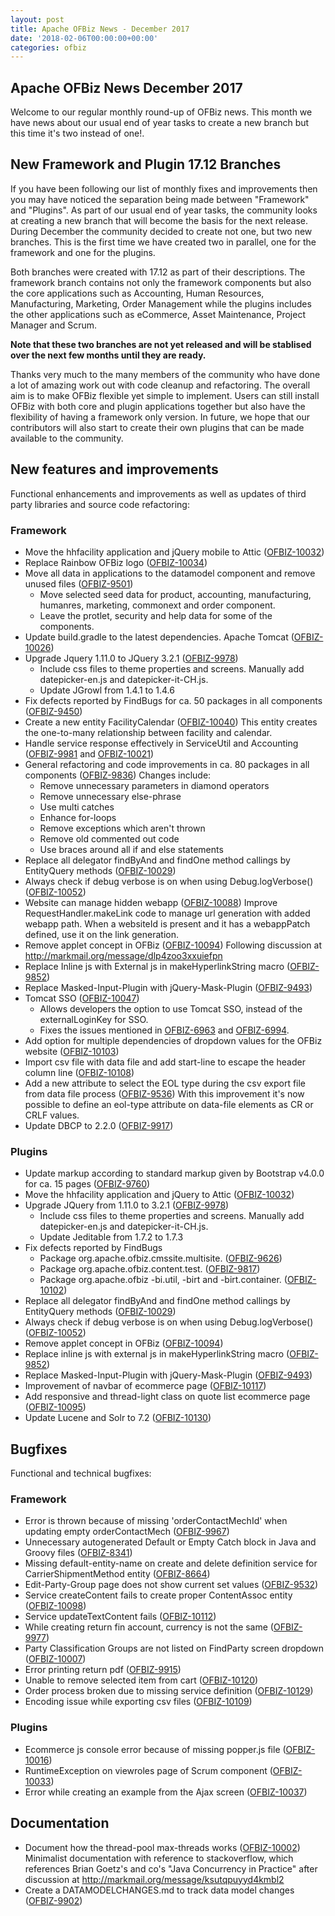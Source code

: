 ```yaml
---
layout: post
title: Apache OFBiz News - December 2017
date: '2018-02-06T00:00:00+00:00'
categories: ofbiz
---
```

<h2>Apache OFBiz News December 2017</h2>
Welcome to our regular monthly round-up of OFBiz news. 
This month we have news about our usual end of year tasks to create a new branch but this time it's two instead of one!.
<!--more--> 
<h2>New Framework and Plugin 17.12 Branches</h2>
<p>If you have been following our list of monthly fixes and improvements then you may have noticed the separation being made between "Framework" and "Plugins". As part of our usual end of year tasks, the community looks at creating a new branch that will become the basis for the next release. During December the community decided to create not one, but two new branches. This is the first time we have created two in parallel, one for the framework and one for the plugins.</p>
Both branches were created with 17.12 as part of their descriptions. The framework branch contains not only the framework components but also the core applications such as Accounting, Human Resources, Manufacturing, Marketing, Order Management while the plugins includes the other applications such as eCommerce, Asset Maintenance, Project Manager and Scrum.</p>
<p><strong>Note that these two branches are not yet released and will be stablised over the next few months until they are ready.</strong> </p>
<p>Thanks very much to the many members of the community who have done a lot of amazing work out with code cleanup and refactoring. The overall aim is to make OFBiz flexible yet simple to implement. Users can still install OFBiz with both core and plugin applications together but also have the flexibility of having a framework only version. In future, we hope that our contributors will also start to create their own plugins that can be made available to the community.</p>
<h2>New features and improvements</h2>
Functional enhancements and improvements as well as updates of third party libraries and source code refactoring:
<h3>Framework</h3>
<ul>
 	<li>Move the hhfacility application and jQuery mobile to Attic (<a href="https://issues.apache.org/jira/browse/OFBIZ-10032">OFBIZ-10032</a>)</li>
 	<li>Replace Rainbow OFBiz logo (<a href="https://issues.apache.org/jira/browse/OFBIZ-10034">OFBIZ-10034</a>)</li>
 	<li>Move all data in applications to the datamodel component and remove unused files (<a href="https://issues.apache.org/jira/browse/OFBIZ-9501">OFBIZ-9501</a>)
<ul>
 	<li>Move selected seed data for product, accounting, manufacturing, humanres, marketing, commonext and order component.</li>
 	<li>Leave the protlet, security and help data for some of the components.</li>
</ul>
</li>
 	<li>Update build.gradle to the latest dependencies. Apache Tomcat (<a href="https://issues.apache.org/jira/browse/OFBIZ-10026">OFBIZ-10026</a>)</li>
 	<li>Upgrade Jquery 1.11.0 to JQuery 3.2.1 (<a href="https://issues.apache.org/jira/browse/OFBIZ-9978">OFBIZ-9978</a>)
<ul>
 	<li>Include css files to theme properties and screens. Manually add datepicker-en.js and datepicker-it-CH.js.</li>
 	<li>Update JGrowl from 1.4.1 to 1.4.6</li>
</ul>
</li>
 	<li>Fix defects reported by FindBugs for ca. 50 packages in all components (<a href="https://issues.apache.org/jira/browse/OFBIZ-9450">OFBIZ-9450</a>)</li>
 	<li>Create a new entity FacilityCalendar (<a href="https://issues.apache.org/jira/browse/OFBIZ-10040">OFBIZ-10040</a>)
This entity creates the one-to-many relationship between facility and calendar.</li>
 	<li>Handle service response effectively in ServiceUtil and Accounting (<a href="https://issues.apache.org/jira/browse/OFBIZ-9981">OFBIZ-9981</a> and <a href="https://issues.apache.org/jira/browse/OFBIZ-10021">OFBIZ-10021</a>)</li>
 	<li>General refactoring and code improvements in ca. 80 packages in all components (<a id="key-val" class="issue-link" href="https://issues.apache.org/jira/browse/OFBIZ-9836" rel="13108296" data-issue-key="OFBIZ-9836">OFBIZ-9836</a>)
Changes include:
<ul>
 	<li>Remove unnecessary parameters in diamond operators</li>
 	<li>Remove unnecessary else-phrase</li>
 	<li>Use multi catches</li>
 	<li>Enhance for-loops</li>
 	<li>Remove exceptions which aren't thrown</li>
 	<li>Remove old commented out code</li>
 	<li>Use braces around all if and else statements</li>
</ul>
</li>
 	<li>Replace all delegator findByAnd and findOne method callings by EntityQuery methods (<a href="https://issues.apache.org/jira/browse/OFBIZ-10029">OFBIZ-10029</a>)</li>
 	<li>Always check if debug verbose is on when using Debug.logVerbose() (<a href="https://issues.apache.org/jira/browse/OFBIZ-10052">OFBIZ-10052</a>)</li>
 	<li>Website can manage hidden webapp (<a href="https://issues.apache.org/jira/browse/OFBIZ-10088">OFBIZ-10088</a>)
Improve RequestHandler.makeLink code to manage url generation with added webapp path. When a websiteId is present and it has a webappPatch defined, use it on the link generation.</li>
 	<li>Remove applet concept in OFBiz (<a href="https://issues.apache.org/jira/browse/OFBIZ-10094">OFBIZ-10094</a>)
Following discussion at <a href="http://markmail.org/message/dlp4zoo3xxuiefpn">http://markmail.org/message/dlp4zoo3xxuiefpn</a></li>
 	<li>Replace Inline js with External js in makeHyperlinkString macro (<a href="https://issues.apache.org/jira/browse/OFBIZ-9852">OFBIZ-9852</a>)</li>
 	<li>Replace Masked-Input-Plugin with jQuery-Mask-Plugin (<a href="https://issues.apache.org/jira/browse/OFBIZ-9493">OFBIZ-9493</a>)</li>
 	<li>Tomcat SSO (<a href="https://issues.apache.org/jira/browse/OFBIZ-10047">OFBIZ-10047</a>)
<ul>
 	<li>Allows developers the option to use Tomcat SSO, instead of the externalLoginKey for SSO.</li>
 	<li>Fixes the issues mentioned in <a class="issue-link" title="Single sign-on to OFBiz with CAS" href="https://issues.apache.org/jira/browse/OFBIZ-6963" data-issue-key="OFBIZ-6963">OFBIZ-6963</a> and <a class="issue-link" title="Multiple logins required when using help screen before navigating to another application" href="https://issues.apache.org/jira/browse/OFBIZ-6994" data-issue-key="OFBIZ-6994">OFBIZ-6994</a>.</li>
</ul>
</li>
 	<li>Add option for multiple dependencies of dropdown values for the OFBiz website (<a href="https://issues.apache.org/jira/browse/OFBIZ-10103">OFBIZ-10103</a>)</li>
 	<li>Import csv file with data file and add start-line to escape the header column line (<a href="https://issues.apache.org/jira/browse/OFBIZ-10108">OFBIZ-10108</a>)</li>
 	<li>Add a new attribute to select the EOL type during the csv export file from data file process (<a href="https://issues.apache.org/jira/browse/OFBIZ-9536">OFBIZ-9536</a>)
With this improvement it's now possible to define an eol-type attribute on data-file elements as CR or CRLF values.</li>
 	<li>Update DBCP to 2.2.0 (<a href="https://issues.apache.org/jira/browse/OFBIZ-9917">OFBIZ-9917</a>)</li>
</ul>
<h3>Plugins</h3>
<ul>
 	<li>Update markup according to standard markup given by Bootstrap v4.0.0 for ca. 15 pages (<a href="https://issues.apache.org/jira/browse/OFBIZ-9760">OFBIZ-9760</a>)</li>
 	<li>Move the hhfacility application and jQuery to Attic (<a href="https://issues.apache.org/jira/browse/OFBIZ-10032">OFBIZ-10032</a>)</li>
 	<li>Upgrade JQuery from 1.11.0 to 3.2.1 (<a href="https://issues.apache.org/jira/browse/OFBIZ-9978">OFBIZ-9978</a>)
<ul>
 	<li>Include css files to theme properties and screens. Manually add datepicker-en.js and datepicker-it-CH.js.</li>
 	<li>Update Jeditable from 1.7.2 to 1.7.3</li>
</ul>
</li>
 	<li>Fix defects reported by FindBugs
<ul>
 	<li>Package org.apache.ofbiz.cmssite.multisite. (<a href="https://issues.apache.org/jira/browse/OFBIZ-9626">OFBIZ-9626</a>)</li>
 	<li>Package org.apache.ofbiz.content.test. (<a href="https://issues.apache.org/jira/browse/OFBIZ-9817">OFBIZ-9817</a>)</li>
 	<li>Package org.apache.ofbiz -bi.util, -birt and -birt.container. (<a href="https://issues.apache.org/jira/browse/OFBIZ-10102">OFBIZ-10102</a>)</li>
</ul>
</li>
 	<li>Replace all delegator findByAnd and findOne method callings by EntityQuery methods (<a href="https://issues.apache.org/jira/browse/OFBIZ-10029">OFBIZ-10029</a>)</li>
 	<li>Always check if debug verbose is on when using Debug.logVerbose() (<a href="https://issues.apache.org/jira/browse/OFBIZ-10052">OFBIZ-10052</a>)</li>
 	<li>Remove applet concept in OFBiz (<a href="https://issues.apache.org/jira/browse/OFBIZ-10094">OFBIZ-10094</a>)</li>
 	<li>Replace inline js with external js in makeHyperlinkString macro (<a href="https://issues.apache.org/jira/browse/OFBIZ-9852">OFBIZ-9852</a>)</li>
 	<li>Replace Masked-Input-Plugin with jQuery-Mask-Plugin (<a href="https://issues.apache.org/jira/browse/OFBIZ-9493">OFBIZ-9493</a>)</li>
 	<li>Improvement of navbar of ecommerce page (<a href="https://issues.apache.org/jira/browse/OFBIZ-10117">OFBIZ-10117</a>)</li>
 	<li>Add responsive and thread-light class on quote list ecommerce page (<a href="https://issues.apache.org/jira/browse/OFBIZ-10095">OFBIZ-10095</a>)</li>
 	<li>Update Lucene and Solr to 7.2 (<a href="https://issues.apache.org/jira/browse/OFBIZ-10130">OFBIZ-10130</a>)</li>
</ul>
<h2>Bugfixes</h2>
Functional and technical bugfixes:
<h3>Framework</h3>
<ul>
 	<li>Error is thrown because of missing 'orderContactMechId' when updating empty orderContactMech (<a href="https://issues.apache.org/jira/browse/OFBIZ-9967">OFBIZ-9967</a>)</li>
 	<li>Unnecessary autogenerated Default or Empty Catch block in Java and Groovy files (<a href="https://issues.apache.org/jira/browse/OFBIZ-8341">OFBIZ-8341</a>)</li>
 	<li>Missing default-entity-name on create and delete definition service for CarrierShipmentMethod entity (<a href="https://issues.apache.org/jira/browse/OFBIZ-8664">OFBIZ-8664</a>)</li>
 	<li>Edit-Party-Group page does not show current set values (<a href="https://issues.apache.org/jira/browse/OFBIZ-9532">OFBIZ-9532</a>)</li>
 	<li>Service createContent fails to create proper ContentAssoc entity (<a href="https://issues.apache.org/jira/browse/OFBIZ-10098">OFBIZ-10098</a>)</li>
 	<li>Service updateTextContent fails (<a href="https://issues.apache.org/jira/browse/OFBIZ-10112">OFBIZ-10112</a>)</li>
 	<li>While creating return fin account, currency is not the same (<a href="https://issues.apache.org/jira/browse/OFBIZ-9977">OFBIZ-9977</a>)</li>
 	<li>Party Classification Groups are not listed on FindParty screen dropdown (<a href="https://issues.apache.org/jira/browse/OFBIZ-10007">OFBIZ-10007</a>)</li>
 	<li>Error printing return pdf (<a href="https://issues.apache.org/jira/browse/OFBIZ-9915">OFBIZ-9915</a>)</li>
 	<li>Unable to remove selected item from cart (<a href="https://issues.apache.org/jira/browse/OFBIZ-10120">OFBIZ-10120</a>)</li>
 	<li>Order process broken due to missing service definition (<a href="https://issues.apache.org/jira/browse/OFBIZ-10129">OFBIZ-10129</a>)</li>
 	<li>Encoding issue while exporting csv files (<a href="https://issues.apache.org/jira/browse/OFBIZ-10109">OFBIZ-10109</a>)</li>
</ul>
<h3>Plugins</h3>
<ul>
 	<li>Ecommerce js console error because of missing popper.js file (<a href="https://issues.apache.org/jira/browse/OFBIZ-10016">OFBIZ-10016</a>)</li>
 	<li>RuntimeException on viewroles page of Scrum component (<a href="https://issues.apache.org/jira/browse/OFBIZ-10033">OFBIZ-10033</a>)</li>
 	<li>Error while creating an example from the Ajax screen (<a href="https://issues.apache.org/jira/browse/OFBIZ-10037">OFBIZ-10037</a>)</li>
</ul>
<h2>Documentation</h2>
<ul>
 	<li>Document how the thread-pool max-threads works (<a href="https://issues.apache.org/jira/browse/OFBIZ-10002">OFBIZ-10002</a>)
Minimalist documentation with reference to stackoverflow, which references Brian Goetz's and co's "Java Concurrency in Practice" after discussion at <a href="http://markmail.org/message/ksutqpuyyd4kmbl2">http://markmail.org/message/ksutqpuyyd4kmbl2</a></li>
 	<li>Create a DATAMODELCHANGES.md to track data model changes (<a href="https://issues.apache.org/jira/browse/OFBIZ-9902">OFBIZ-9902</a>)</li>
</ul>
